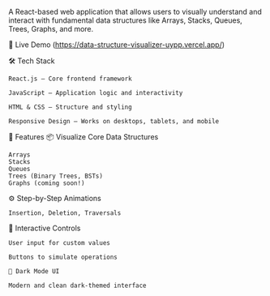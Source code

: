 A React-based web application that allows users to visually understand and interact with fundamental data structures like Arrays, Stacks, Queues, Trees, Graphs, and more.

<!-- Optional: Add a screenshot in your repo -->

🚀 Live Demo
(https://data-structure-visualizer-uypp.vercel.app/)

🛠️ Tech Stack

    React.js – Core frontend framework

    JavaScript – Application logic and interactivity

    HTML & CSS – Structure and styling

    Responsive Design – Works on desktops, tablets, and mobile

📌 Features
📦 Visualize Core Data Structures

    Arrays
    Stacks
    Queues
    Trees (Binary Trees, BSTs)
    Graphs (coming soon!)

⚙️ Step-by-Step Animations

    Insertion, Deletion, Traversals

🎯 Interactive Controls

    User input for custom values

    Buttons to simulate operations

    🌙 Dark Mode UI

    Modern and clean dark-themed interface

